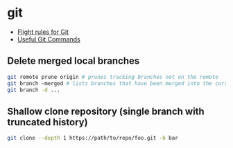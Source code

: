 # git

* [Flight rules for Git](https://github.com/k88hudson/git-flight-rules)
* [Useful Git Commands](https://dev.to/lydiahallie/cs-visualized-useful-git-commands-37p1)

## Delete merged local branches

```bash
git remote prune origin # prunes tracking branches not on the remote
git branch —merged # lists branches that have been merged into the current branch
git branch -d ...
```

## Shallow clone repository (single branch with truncated history)

```bash
git clone --depth 1 https://path/to/repo/foo.git -b bar
```
